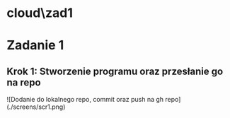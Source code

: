# cloud\zad1

# Zadanie 1

## Krok 1: Stworzenie programu oraz przesłanie go na repo

![Dodanie do lokalnego repo, commit oraz push na gh repo]
(./screens/scr1.png)
